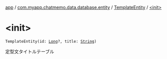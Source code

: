 [app](../../index.md) / [com.myapp.chatmemo.data.database.entity](../index.md) / [TemplateEntity](index.md) / [&lt;init&gt;](./-init-.md)

# &lt;init&gt;

`TemplateEntity(id: `[`Long`](https://kotlinlang.org/api/latest/jvm/stdlib/kotlin/-long/index.html)`?, title: `[`String`](https://kotlinlang.org/api/latest/jvm/stdlib/kotlin/-string/index.html)`)`

定型文タイトルテーブル

